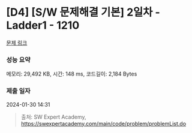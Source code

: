# [D4] [S/W 문제해결 기본] 2일차 - Ladder1 - 1210 

[문제 링크](https://swexpertacademy.com/main/code/problem/problemDetail.do?contestProbId=AV14ABYKADACFAYh) 

### 성능 요약

메모리: 29,492 KB, 시간: 148 ms, 코드길이: 2,184 Bytes

### 제출 일자

2024-01-30 14:31



> 출처: SW Expert Academy, https://swexpertacademy.com/main/code/problem/problemList.do